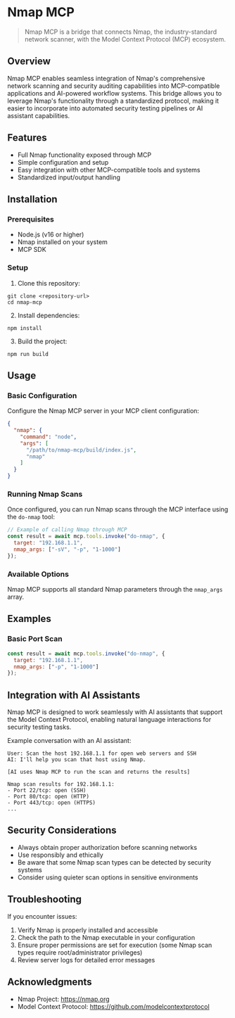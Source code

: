 # Nmap MCP

> Nmap MCP is a bridge that connects Nmap, the industry-standard network scanner, with the Model Context Protocol (MCP) ecosystem.

## Overview

Nmap MCP enables seamless integration of Nmap's comprehensive network scanning and security auditing capabilities into MCP-compatible applications and AI-powered workflow systems. This bridge allows you to leverage Nmap's functionality through a standardized protocol, making it easier to incorporate into automated security testing pipelines or AI assistant capabilities.

## Features

- Full Nmap functionality exposed through MCP
- Simple configuration and setup
- Easy integration with other MCP-compatible tools and systems
- Standardized input/output handling

## Installation

### Prerequisites

- Node.js (v16 or higher)
- Nmap installed on your system
- MCP SDK

### Setup

1. Clone this repository:
 ```
 git clone <repository-url>
 cd nmap-mcp
 ```

2. Install dependencies:
 ```
 npm install
 ```

3. Build the project:
 ```
 npm run build
 ```

## Usage

### Basic Configuration

Configure the Nmap MCP server in your MCP client configuration:

```json
{
  "nmap": {
    "command": "node",
    "args": [
      "/path/to/nmap-mcp/build/index.js",
      "nmap"
    ]
  }
}
```

### Running Nmap Scans

Once configured, you can run Nmap scans through the MCP interface using the `do-nmap` tool:

```javascript
// Example of calling Nmap through MCP
const result = await mcp.tools.invoke("do-nmap", {
  target: "192.168.1.1",
  nmap_args: ["-sV", "-p", "1-1000"]
});
```

### Available Options

Nmap MCP supports all standard Nmap parameters through the `nmap_args` array.

## Examples

### Basic Port Scan

```javascript
const result = await mcp.tools.invoke("do-nmap", {
  target: "192.168.1.1",
  nmap_args: ["-p", "1-1000"]
});
```
## Integration with AI Assistants

Nmap MCP is designed to work seamlessly with AI assistants that support the Model Context Protocol, enabling natural language interactions for security testing tasks.

Example conversation with an AI assistant:

```
User: Scan the host 192.168.1.1 for open web servers and SSH
AI: I'll help you scan that host using Nmap.

[AI uses Nmap MCP to run the scan and returns the results]

Nmap scan results for 192.168.1.1:
- Port 22/tcp: open (SSH)
- Port 80/tcp: open (HTTP)
- Port 443/tcp: open (HTTPS)
...
```

## Security Considerations

- Always obtain proper authorization before scanning networks
- Use responsibly and ethically
- Be aware that some Nmap scan types can be detected by security systems
- Consider using quieter scan options in sensitive environments

## Troubleshooting

If you encounter issues:

1. Verify Nmap is properly installed and accessible
2. Check the path to the Nmap executable in your configuration
3. Ensure proper permissions are set for execution (some Nmap scan types require root/administrator privileges)
4. Review server logs for detailed error messages

## Acknowledgments

- Nmap Project: https://nmap.org
- Model Context Protocol: https://github.com/modelcontextprotocol
